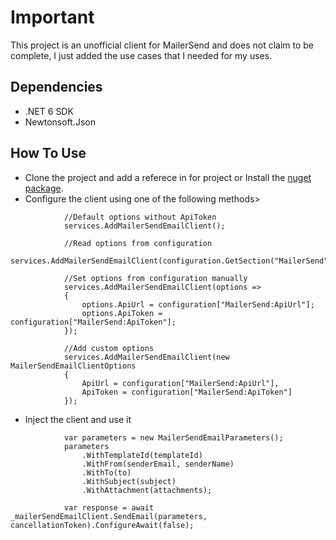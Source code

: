 # Important

This project is an unofficial client for MailerSend and does not claim to be complete, I just added the use cases that I needed for my uses.

## Dependencies

* .NET 6 SDK
* Newtonsoft.Json

## How To Use

* Clone the project and add a referece in for project or Install the [nuget package](https://www.nuget.org/packages/MailerSendNetCore/0.0.1).
* Configure the client using one of the following methods>

```
            //Default options without ApiToken
            services.AddMailerSendEmailClient();

            //Read options from configuration
            services.AddMailerSendEmailClient(configuration.GetSection("MailerSend"));

            //Set options from configuration manually
            services.AddMailerSendEmailClient(options =>
            {
                options.ApiUrl = configuration["MailerSend:ApiUrl"];
                options.ApiToken = configuration["MailerSend:ApiToken"];
            });

            //Add custom options
            services.AddMailerSendEmailClient(new MailerSendEmailClientOptions
            {
                ApiUrl = configuration["MailerSend:ApiUrl"],
                ApiToken = configuration["MailerSend:ApiToken"]
            });
```
* Inject the client and use it

```
            var parameters = new MailerSendEmailParameters();
            parameters
                .WithTemplateId(templateId)
                .WithFrom(senderEmail, senderName)
                .WithTo(to)
                .WithSubject(subject)
                .WithAttachment(attachments);

            var response = await _mailerSendEmailClient.SendEmail(parameters, cancellationToken).ConfigureAwait(false);
```